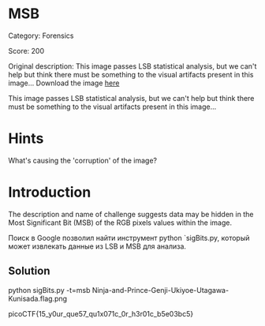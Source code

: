 # MSB #
Category: Forensics

 
Score: 200
 
 Original description: This image passes LSB statistical analysis, but we can't help but think there must be something to the visual artifacts present in this image...
Download the image [here](https://github.com/INVALID-TEAM-CTF/Writeups/blob/main/picoCTF2023/Forensics/MSB/Ninja-and-Prince-Genji-Ukiyoe-Utagawa-Kunisada.png)
 
This image passes LSB statistical analysis, but we can't help but think there must be something to the visual artifacts present in this image...
 
# Hints
What's causing the 'corruption' of the image?

# Introduction
The description and name of challenge suggests data may be hidden in the Most Significant Bit (MSB) of the RGB pixels values within the image.

Поиск в Google позволил найти инструмент python `sigBits.py, который может извлекать данные из LSB и MSB для анализа.
   
## Solution ##
 
python sigBits.py -t=msb Ninja-and-Prince-Genji-Ukiyoe-Utagawa-Kunisada.flag.png

picoCTF{15_y0ur_que57_qu1x071c_0r_h3r01c_b5e03bc5}
